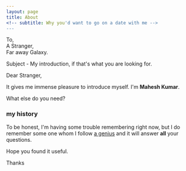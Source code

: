 ```yaml
---
layout: page
title: About 
<!-- subtitle: Why you'd want to go on a date with me -->
---
```


To,  
	A Stranger,  
	Far away Galaxy.  
    
Subject - My introduction, if that's what you are looking for.  

Dear Stranger,  

It gives me immense pleasure to introduce myself. I'm **Mahesh Kumar**.  

What else do you need?  

### my history  

To be honest, I'm having some trouble remembering right now, but I do remember some one whom I follow [a genius](https://www.youtube.com/watch?v=tnBQmEqBCY0) and it will answer **all** your questions.  

Hope you found it useful.  

Thanks